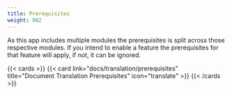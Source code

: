 ```yaml
---
title: Prerequisites
weight: 002
---
```


<!--
Copyright Amazon.com, Inc. or its affiliates. All Rights Reserved.
SPDX-License-Identifier: MIT-0
-->

As this app includes multiple modules the prerequisites is split across those respective modules. If you intend to enable a feature the prerequisites for that feature will apply, if not, it can be ignored.

{{< cards >}}
  {{< card link="docs/translation/prerequisites" title="Document Translation Prerequisites" icon="translate" >}}
{{< /cards >}}